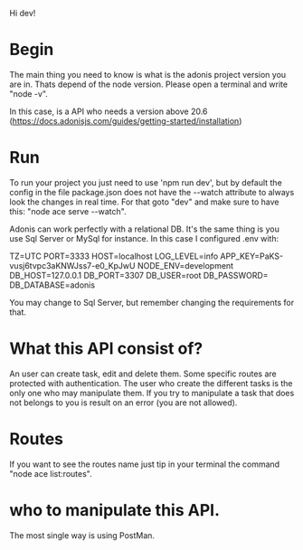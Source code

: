 Hi dev!

# Begin

The main thing you need to know is what is the adonis project version you are in. 
Thats depend of the node version. Please open a terminal and write "node -v".

In this case, is a API who needs a version above 20.6 (https://docs.adonisjs.com/guides/getting-started/installation)

# Run

To run your project you just need to use 'npm run dev', but by default the config in the file package.json does not have the --watch attribute to always look the changes in real time. For that goto "dev" and make sure to have this: "node ace serve --watch".

Adonis can work perfectly with a relational DB. It's the same thing is you use Sql Server or MySql for instance. In this case I configured .env with:

TZ=UTC
PORT=3333
HOST=localhost
LOG_LEVEL=info
APP_KEY=PaKS-vusj6tvpc3aKNWJss7-e0_KpJwU
NODE_ENV=development
DB_HOST=127.0.0.1
DB_PORT=3307
DB_USER=root
DB_PASSWORD=
DB_DATABASE=adonis

You may change to Sql Server, but remember changing the requirements for that.


# What this API consist of?

An user can create task, edit and delete them. Some specific routes are protected 
with authentication. The user who create the different tasks is the only one who may manipulate them. If you try to manipulate a task that does not belongs to you is result on an error (you are not allowed).


# Routes

If you want to see the routes name just tip in your terminal the command "node ace list:routes".

# who to manipulate this API.

The most single way is using PostMan. 

